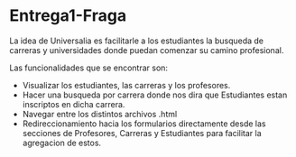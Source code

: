 # Entrega1-Fraga

La idea de Universalia es facilitarle a los estudiantes la busqueda de carreras y universidades donde puedan comenzar su camino profesional.

Las funcionalidades que se encontrar son:
- Visualizar los estudiantes, las carreras y los profesores.
- Hacer una busqueda por carrera donde nos dira que Estudiantes estan inscriptos en dicha carrera.
- Navegar entre los distintos archivos .html
- Redireccionamiento hacia los formularios directamente desde las secciones de Profesores, Carreras y Estudiantes para facilitar la agregacion de estos.
